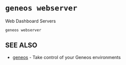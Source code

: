 # `geneos webserver`

Web Dashboard Servers

```text
geneos webserver
```

## SEE ALSO

* [geneos](geneos.md)	 - Take control of your Geneos environments
